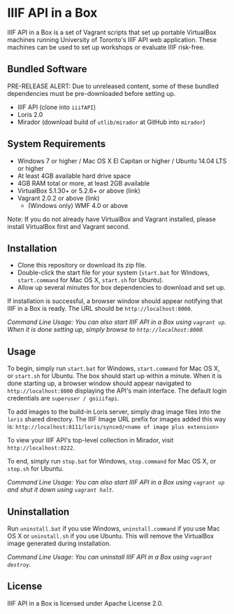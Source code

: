 # IIIF API in a Box

IIIF API in a Box is a set of Vagrant scripts that set up portable VirtualBox machines running University of Toronto's IIIF API web application. These machines can be used to set up workshops or evaluate IIIF risk-free.

## Bundled Software

PRE-RELEASE ALERT: Due to unreleased content, some of these bundled dependencies must be pre-downloaded before setting up. 

- IIIF API (clone into `iiifAPI`)
- Loris 2.0
- Mirador (download build of `utlib/mirador` at GitHub into `mirador`)

## System Requirements

- Windows 7 or higher / Mac OS X El Capitan or higher / Ubuntu 14.04 LTS or higher
- At least 4GB available hard drive space
- 4GB RAM total or more, at least 2GB available
- VirtualBox 5.1.30+ or 5.2.6+ or above (link)
- Vagrant 2.0.2 or above (link)
	- (Windows only) WMF 4.0 or above
	
Note: If you do not already have VirtualBox and Vagrant installed, please install VirtualBox first and Vagrant second.

## Installation

- Clone this repository or download its zip file.
- Double-click the start file for your system (`start.bat` for Windows, `start.command` for Mac OS X, `start.sh` for Ubuntu).
- Allow up several minutes for box dependencies to download and set up.

If installation is successful, a browser window should appear notifying that IIIF in a Box is ready. The URL should be `http://localhost:8000`.

*Command Line Usage: You can also start IIIF API in a Box using `vagrant up`. When it is done setting up, simply browse to `http://localhost:8000`.*

## Usage

To begin, simply run `start.bat` for Windows, `start.command` for Mac OS X, or `start.sh` for Ubuntu. The box should start up within a minute. When it is done starting up, a browser window should appear navigated to `http://localhost:8000` displaying the API's main interface. The default login credentials are `superuser / goiiifapi`.

To add images to the build-in Loris server, simply drag image files into the `loris` shared directory. The IIIF Image URL prefix for images added this way is: `http://localhost:8111/loris/synced/<name of image plus extension>`

To view your IIIF API's top-level collection in Mirador, visit `http://localhost:8222`.

To end, simply run `stop.bat` for Windows, `stop.command` for Mac OS X, or `stop.sh` for Ubuntu.

*Command Line Usage: You can also start IIIF API in a Box using `vagrant up` and shut it down using `vagrant halt`.*

## Uninstallation

Run `uninstall.bat` if you use Windows, `uninstall.command` if you use Mac OS X or `uninstall.sh` if you use Ubuntu. This will remove the VirtualBox image generated during installation.

*Command Line Usage: You can uninstall IIIF API in a Box using `vagrant destroy`.*

## License

IIIF API in a Box is licensed under Apache License 2.0.

